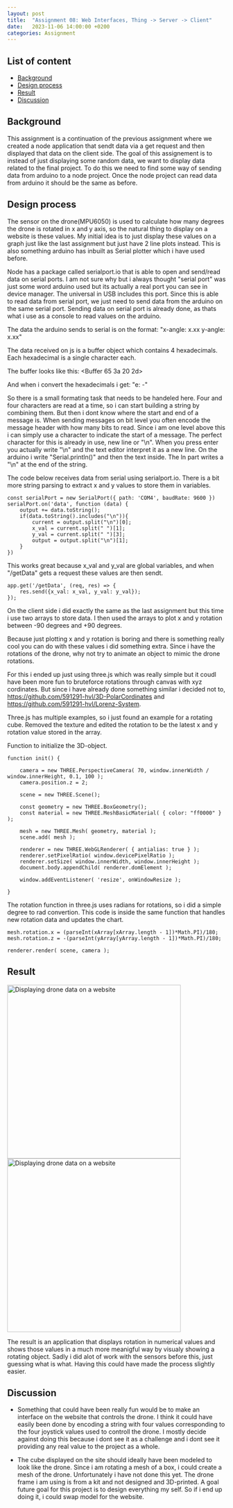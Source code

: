 ```yaml
---
layout: post
title:  "Assignment 08: Web Interfaces, Thing -> Server -> Client"
date:   2023-11-06 14:00:00 +0200
categories: Assignment
--- 
```



## List of content

- [Background](#background)
- [Design process](#design-process)
- [Result](#result)
- [Discussion](#discussion)


## Background

This assignment is a continuation of the previous assignment where we created a node application that sendt data via a get request and then displayed that data on the client side. The goal of this assignement is to instead of just displaying some random data, we want to display data related to the final project. To do this we need to find some way of sending data from arduino to a node project. Once the node project can read data from arduino it should be the same as before.

## Design process


The sensor on the drone(MPU6050) is used to calculate how many degrees the drone is rotated in x and y axis, so the natural thing to display on a website is these values. My initial idea is to just display these values on a graph just like the last assignment but just have 2 line plots instead. This is also something arduino has inbuilt as Serial plotter which i have used before. 

Node has a package called serialport.io that is able to open and send/read data on serial ports. I am not sure why but i always thought "serial port" was just some word arduino used but its actually a real port you can see in device manager. The universal in USB includes this port. Since this is able to read data from serial port, we just need to send data from the arduino on the same serial port. Sending data on serial port is already done, as thats what i use as a console to read values on the arduino. 

The data the arduino sends to serial is on the format:
"x-angle: x.xx y-angle: x.xx"

The data received on js is a buffer object which contains 4 hexadecimals. Each hexadecimal is a single character each.

The buffer looks like this:
<Buffer 65 3a 20 2d>

And when i convert the hexadecimals i get:
"e: -"

So there is a small formating task that needs to be handeled here. Four and four characters are read at a time, so i can start building a string by combining them. But then i dont know where the start and end of a message is. When sending messages on bit level you often encode the message header with how many bits to read. Since i am one level above this i can simply use a character to indicate the start of a message. The perfect character for this is already in use, new line or "\n". When you press enter you actually write "\n" and the text editor interpret it as a new line. On the arduino i write "Serial.println()" and then the text inside. The ln part writes a "\n" at the end of the string.


The code below receives data from serial using serialport.io. There is a bit more string parsing to extract x and y values to store them in variables.

```
const serialPort = new SerialPort({ path: 'COM4', baudRate: 9600 })
serialPort.on('data', function (data) {
    output += data.toString();
    if(data.toString().includes("\n")){
        current = output.split("\n")[0];
        x_val = current.split(" ")[1];
        y_val = current.split(" ")[3];
        output = output.split("\n")[1];
    }
})
```

This works great because x_val and y_val are global variables, and when "/getData" gets a request these values are then sendt.


```
app.get('/getData', (req, res) => {
    res.send({x_val: x_val, y_val: y_val});
});   
```

On the client side i did exactly the same as the last assignment but this time i use two arrays to store data. I then used the arrays to plot x and y rotation between -90 degrees and +90 degrees.


Because just plotting x and y rotation is boring and there is something really cool you can do with these values i did something extra. Since i have the rotations of the drone, why not try to animate an object to mimic the drone rotations.

For this i ended up just using three.js which was really simple but it coudl have been more fun to bruteforce rotations through canvas with xyz cordinates. But since i have already done something similar i decided not to, https://github.com/591291-hvl/3D-PolarCordinates and https://github.com/591291-hvl/Lorenz-System.

Three.js has multiple examples, so i just found an example for a rotating cube. Removed the texture and edited the rotation to be the latest x and y rotation value stored in the array.

Function to initialize the 3D-object.

```
function init() {

    camera = new THREE.PerspectiveCamera( 70, window.innerWidth / window.innerHeight, 0.1, 100 );
    camera.position.z = 2;

    scene = new THREE.Scene();

    const geometry = new THREE.BoxGeometry();
    const material = new THREE.MeshBasicMaterial( { color: "ff0000" } );

    mesh = new THREE.Mesh( geometry, material );
    scene.add( mesh );

    renderer = new THREE.WebGLRenderer( { antialias: true } );
    renderer.setPixelRatio( window.devicePixelRatio );
    renderer.setSize( window.innerWidth, window.innerHeight );
    document.body.appendChild( renderer.domElement );

    window.addEventListener( 'resize', onWindowResize );

}
```

The rotation function in three.js uses radians for rotations, so i did a simple degree to rad convertion. This code is inside the same function that handles new rotation data and updates the chart.

```
mesh.rotation.x = (parseInt(xArray[xArray.length - 1])*Math.PI)/180;
mesh.rotation.z = -(parseInt(yArray[yArray.length - 1])*Math.PI)/180;

renderer.render( scene, camera );

```

## Result

<img src="{{ '/assets/images/drone_website.gif' | prepend: site.baseurl | prepend: site.url}}" alt="Displaying drone data on a website" height=400px/>

<img src="{{ '/assets/images/drone_website0.gif' | prepend: site.baseurl | prepend: site.url}}" alt="Displaying drone data on a website" height=400px/>

The result is an application that displays rotation in numerical values and shows those values in a much more meanigful way by visualy showing a rotating object. Sadly i did alot of work with the sensors before this, just guessing what is what. Having this could have made the process slightly easier.

## Discussion

- Something that could have been really fun would be to make an interface on the website that controls the drone. I think it could have easily been done by encoding a string with four values corresponding to the four joystick values used to controll the drone. I mostly decide against doing this because i dont see it as a challenge and i dont see it providing any real value to the project as a whole.

- The cube displayed on the site should ideally have been modeled to look like the drone. Since i am rotating a mesh of a box, i could create a mesh of the drone. Unfortunately i have not done this yet. The drone frame i am using is from a kit and not designed and 3D-printed. A goal future goal for this project is to design everything my self. So if i end up doing it, i could swap model for the website.